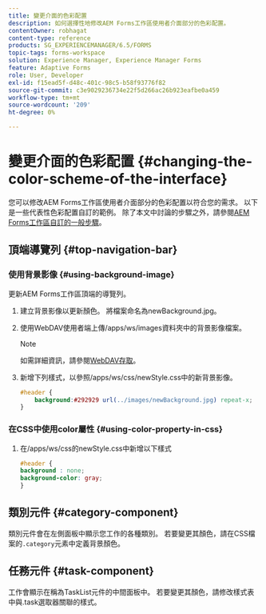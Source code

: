 ```yaml
---
title: 變更介面的色彩配置
description: 如何選擇性地修改AEM Forms工作區使用者介面部分的色彩配置。
contentOwner: robhagat
content-type: reference
products: SG_EXPERIENCEMANAGER/6.5/FORMS
topic-tags: forms-workspace
solution: Experience Manager, Experience Manager Forms
feature: Adaptive Forms
role: User, Developer
exl-id: f15ead5f-d48c-401c-98c5-b58f93776f82
source-git-commit: c3e9029236734e22f5d266ac26b923eafbe0a459
workflow-type: tm+mt
source-wordcount: '209'
ht-degree: 0%

---
```


# 變更介面的色彩配置 {#changing-the-color-scheme-of-the-interface}

您可以修改AEM Forms工作區使用者介面部分的色彩配置以符合您的需求。 以下是一些代表性色彩配置自訂的範例。 除了本文中討論的步驟之外，請參閱[AEM Forms工作區自訂的一般步驟](/help/forms/using/generic-steps-html-workspace-customization.md)。

## 頂端導覽列 {#top-navigation-bar}

### 使用背景影像 {#using-background-image}

更新AEM Forms工作區頂端的導覽列。

1. 建立背景影像以更新顏色。 將檔案命名為newBackground.jpg。
1. 使用WebDAV使用者端上傳/apps/ws/images資料夾中的背景影像檔案。

   >[!NOTE]
   >
   >如需詳細資訊，請參閱[WebDAV存取](https://experienceleague.adobe.com/docs/experience-manager-65-lts/administering/contentmanagement/webdav-access.html?lang=en)。

1. 新增下列樣式，以參照/apps/ws/css/newStyle.css中的新背景影像。

   ```css
   #header {
       background:#292929 url(../images/newBackground.jpg) repeat-x;
   }
   ```

### 在CSS中使用color屬性 {#using-color-property-in-css}

1. 在/apps/ws/css的newStyle.css中新增以下樣式

   ```css
   #header {
   background : none;
   background-color: gray;
   }
   ```

## 類別元件 {#category-component}

類別元件會在左側面板中顯示您工作的各種類別。 若要變更其顏色，請在CSS檔案的`.category`元素中定義背景顏色。

## 任務元件 {#task-component}

工作會顯示在稱為TaskList元件的中間面板中。 若要變更其顏色，請修改樣式表中與.task選取器關聯的樣式。
